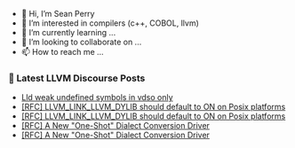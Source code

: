 - 👋 Hi, I’m Sean Perry
- 👀 I’m interested in compilers (c++, COBOL, llvm)
- 🌱 I’m currently learning ...
- 💞️ I’m looking to collaborate on ...
- 📫 How to reach me ...

<!---
s66perry/s66perry is a ✨ special ✨ repository because its `README.md` (this file) appears on your GitHub profile.
You can click the Preview link to take a look at your changes.
--->
### 📕 Latest LLVM Discourse Posts

<!-- DISCOURSE-LLVM:START -->
- [Lld weak undefined symbols in vdso only](https://discourse.llvm.org/t/lld-weak-undefined-symbols-in-vdso-only/86749#post_1)
- [[RFC] LLVM_LINK_LLVM_DYLIB should default to ON on Posix platforms](https://discourse.llvm.org/t/rfc-llvm-link-llvm-dylib-should-default-to-on-on-posix-platforms/85908?page=3#post_55)
- [[RFC] LLVM_LINK_LLVM_DYLIB should default to ON on Posix platforms](https://discourse.llvm.org/t/rfc-llvm-link-llvm-dylib-should-default-to-on-on-posix-platforms/85908?page=3#post_54)
- [[RFC] A New &quot;One-Shot&quot; Dialect Conversion Driver](https://discourse.llvm.org/t/rfc-a-new-one-shot-dialect-conversion-driver/79083?page=4#post_69)
- [[RFC] A New &quot;One-Shot&quot; Dialect Conversion Driver](https://discourse.llvm.org/t/rfc-a-new-one-shot-dialect-conversion-driver/79083?page=4#post_68)
<!-- DISCOURSE-LLVM:END -->

